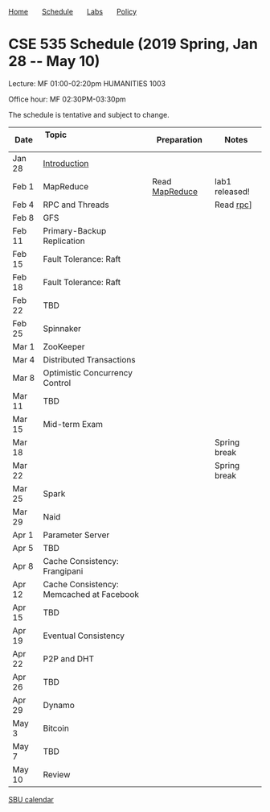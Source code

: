 

[Home](README.md) &nbsp; &nbsp; &nbsp;
[Schedule](schedule.md) &nbsp; &nbsp; &nbsp;
[Labs](labs.md) &nbsp; &nbsp; &nbsp;
[Policy](policy.md)

# CSE 535 Schedule (2019 Spring, Jan 28 -- May 10)

Lecture: MF 01:00-02:20pm HUMANITIES 1003 

Office hour: MF 02:30PM-03:30pm 

The schedule is tentative and subject to change.

| Date   | Topic &nbsp; &nbsp; &nbsp; &nbsp; &nbsp; &nbsp; &nbsp; &nbsp; &nbsp; &nbsp; &nbsp; &nbsp; &nbsp; &nbsp; &nbsp;&nbsp; &nbsp; &nbsp; &nbsp; &nbsp; &nbsp; | Preparation                              | Notes                         |
|--------|---------------------------------------------------------------------------------------------------------------------------------------------------------|------------------------------------------|-------------------------------|
| Jan 28 | [Introduction](notes/01-intro.md)                                                                                                                       |                                          |                               |
| Feb 1  | MapReduce                                                                                                                                               | Read [MapReduce](readings/mapreduce.pdf) | lab1 released!                |
| Feb 4  | RPC and Threads                                                                                                                                         |                                          | Read [rpc](readings/rpc.pdf)] |
| Feb 8  | GFS                                                                                                                                                     |                                          |                               |
| Feb 11 | Primary-Backup Replication                                                                                                                              |                                          |                               |
| Feb 15 | Fault Tolerance: Raft                                                                                                                                   |                                          |                               |
| Feb 18 | Fault Tolerance: Raft                                                                                                                                   |                                          |                               |
| Feb 22 | TBD                                                                                                                                                     |                                          |                               |
| Feb 25 | Spinnaker                                                                                                                                               |                                          |                               |
| Mar 1  | ZooKeeper                                                                                                                                               |                                          |                               |
| Mar 4  | Distributed Transactions                                                                                                                                |                                          |                               |
| Mar 8  | Optimistic Concurrency Control                                                                                                                          |                                          |                               |
| Mar 11 | TBD                                                                                                                                                     |                                          |                               |
| Mar 15 | Mid-term Exam                                                                                                                                           |                                          |                               |
| Mar 18 |                                                                                                                                                         |                                          | Spring break                  |
| Mar 22 |                                                                                                                                                         |                                          | Spring break                  |
| Mar 25 | Spark                                                                                                                                                   |                                          |                               |
| Mar 29 | Naid                                                                                                                                                    |                                          |                               |
| Apr 1  | Parameter Server                                                                                                                                        |                                          |                               |
| Apr 5  | TBD                                                                                                                                                     |                                          |                               |
| Apr 8  | Cache Consistency: Frangipani                                                                                                                           |                                          |                               |
| Apr 12 | Cache Consistency: Memcached at Facebook                                                                                                                |                                          |                               |
| Apr 15 | TBD                                                                                                                                                     |                                          |                               |
| Apr 19 | Eventual Consistency                                                                                                                                    |                                          |                               |
| Apr 22 | P2P and DHT                                                                                                                                             |                                          |                               |
| Apr 26 | TBD                                                                                                                                                     |                                          |                               |
| Apr 29 | Dynamo                                                                                                                                                  |                                          |                               |
| May 3  | Bitcoin                                                                                                                                                 |                                          |                               |
| May 7  | TBD                                                                                                                                                     |                                          |                               |
| May 10 | Review                                                                                                                                                  |                                          |                               |





[SBU calendar](https://www.stonybrook.edu/commcms/registrar/calendars/_ucalcontent/fall18summer19.php)
